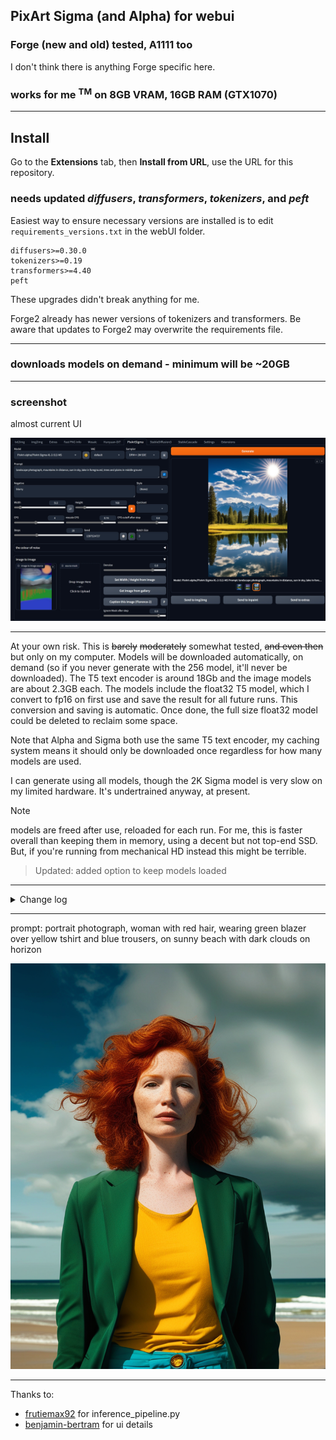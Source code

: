## PixArt Sigma (and Alpha) for webui ##
### Forge (new and old) tested, A1111 too ###
I don't think there is anything Forge specific here.


### works for me <sup>TM</sup> on 8GB VRAM, 16GB RAM (GTX1070) ###

---
## Install ##
Go to the **Extensions** tab, then **Install from URL**, use the URL for this repository.
### needs updated *diffusers*, *transformers*, *tokenizers*, and *peft* ###

Easiest way to ensure necessary versions are installed is to edit `requirements_versions.txt` in the webUI folder.
```
diffusers>=0.30.0
tokenizers>=0.19
transformers>=4.40
peft
```
These upgrades didn't break anything for me.

Forge2 already has newer versions of tokenizers and transformers. Be aware that updates to Forge2 may overwrite the requirements file.


---
### downloads models on demand - minimum will be ~20GB ###

---
### screenshot ###
almost current UI

![](screenshot3.png "UI screenshot")


---
At your own risk. This is ~~barely~~ ~~moderately~~ somewhat tested, ~~and even then~~ but only on my computer.
Models will be downloaded automatically, on demand (so if you never generate with the 256 model, it'll never be downloaded). The T5 text encoder is around 18Gb and the image models are about 2.3GB each.
The models include the float32 T5 model, which I convert to fp16 on first use and save the result for all future runs. This conversion and saving is automatic. Once done, the full size float32 model could be deleted to reclaim some space.

Note that Alpha and Sigma both use the same T5 text encoder, my caching system means it should only be downloaded once regardless for how many models are used.

I can generate using all models, though the 2K Sigma model is very slow on my limited hardware. It's undertrained anyway, at present.

>[!NOTE]
> models are freed after use, reloaded for each run. For me, this is faster overall than keeping them in memory, using a decent but not top-end SSD. But, if you're running from mechanical HD instead this might be terrible.

> Updated: added option to keep models loaded

---
<details>
<summary>Change log</summary>

#### 22/08/2024 ####
* added Perturbed-attention guidance. It's not compatible with CFG cutoff. Using PAG therefore forces CFG cutoff to 1.0 (i.e. no cutoff). Needs diffusers >= 0.30.0
* minor UI tweaks to work better in Forge2
* adjustments for gradio4

#### 27/07/2024 ####
* added drawing of masks for image to image. Load/copy the source image into the mask, to use as a template.
* added option to keep models loaded

#### 24/07/2024 ####
* added SuperPrompt button (ꌗ) to rewrite simple prompts with more detail. This **overwrites** the prompt. Read about SuperPrompt [here](https://brianfitzgerald.xyz/prompt-augmentation). Credit to BrianFitzgerald for the model. (all my alternate model extensions are updated to use this; the model is loaded to a shared location so there's no wasted memory due to duplicates.)

#### 20/07/2024 ####
* added support for 2-stage model by ptx0. Only Stage-1 is shown in the model dropdown, Stage-2 is downloaded and switched-to automatically.

#### 19/07/2024 ####
* added controlnet. Currently only HED edge exists, and only for Alpha. Model downloaded automatically (~1.1GB). Initial code pillaged from @raulc0399, added start/stop steps and strength control. Control image must be pre-processed: you can use the controlnet extension in the normal webui txt2img interface. You may need to fully restart the server after installation.

#### 15/07/2024 ####
* added quickset for image dimensions, options update for different models

#### 14/07/2024 ####
Many changes, hopefully not many bugs too:
* made my own pipeline, combining Alpha and Sigma pipelines and enabling the following additions
* added rescaleCFG
* added CFG cutoff (disable CFG after some number of steps - faster processing, impact on image quality depends on cutoff point but can be minimal)
* added mask for image to image

#### 12/07/2024 ####
* couple of bugfixes, thanks to @BlipOnNobodysRadar for reports.

#### 10/07/2024 ####
* improved yesterday's effort. More compatibility, multi-line, etc.

#### 09/07/2024 ####
* some code cleanups
* added prompt parsing to automatically fill in details like seed, steps, etc.

#### 03/07/2024 ####
* tweaked Florence-2: model now runs on GPU so is faster.

#### 30/06/2024 ####
* added huggingface emoji button to toggle sending of huggingface access token. Some repos may be gated, requiring acceptance of terms before use and an access token. Downloading/updating these models is not possible without these steps, but already downloaded models will continue to work ~~(current example: ptx0/pixart-900m-1024-ft)~~. The official models are not gated.
	* Sign up / log in, go to your profile, create an access token. Copy it. Make a textfile called `huggingface_access_token.txt` in the main webui folder, i.e. `{forge install directory}\webui`, and paste the token in there. (same instructions as for SD3, only needs done once).

#### 25/06/2024 ####
* added option to caption using Florence-2, in image to image section. 'P' button toggles overwriting prompt, results always written to console.
* minor code improvements

#### 17/06/2024 ####
* tweaked logic for model identification. Added new finetune, seems likely to continue to be updated, *ptx0/pixart-900m-1024-ft* to models list. [Info](https://huggingface.co/ptx0/pixart-900m-1024-ft)

#### 16/06/2024 ####
* settings to colourize the initial noise. This is essentially free extra control. Leave strength at 0.0 to bypass it. Doesn't seem as effective with PixArt as with other models, but still something to experiment with.

#### 09/06/2024 ####
* added **modelsListPA.py** in extension directory - edit in any text editor to hide models you don't care about or add new models (must be huggingface diffusers style checkpoints)
* added button to toggle resolution binning, enabled by default and generally best left enabled IMO. I was testing disabling it for potential hires fix type uses, with some limited success around x1.5 upscale. x2 was messy. Maybe repeated smaller upscales could work, but probably better to send to img2img and use an sdXL checkpoint to upscale.

#### 07/06/2024 ####
* added [flash diffusion](https://huggingface.co/jasperai/flash-pixart). This is a distilled Lora (211MB) on top of Alpha1024: 4 steps, low CFG (1-2), seems much better than LCM. Forced LCM scheduler. Needs **peft** library.

#### 05/06/2024 ####
* small update to work with diffusers >= 0.28.1 : Transformer2DModel is now PixArtTransformer2DModel

#### 27/05/2024 ####
* override sampler for LCM and DMD in right place, a bit earlier than before
* added saving of DMD step in infotext when using DMD model; also don't save CFG and step count for DMD (would be redundant)

#### 25/05/2024 ####
avoid error message when Set Width/Height from Image without an image loaded

### 07/05/2024 ###
* various tweaks. The K button enables karras sigmas for schedulers/samplers, which could be worth experimenting with.
* img2img

### 04/05/2024 ###
* UI reshuffle. again
* made using OpenAI consistency decoder VAE optional (previously DMD always used it, and other Alpha models never did, Sigma models can't) - it's VRAM greedy (for me only usable on 512 models) and not always better.

### 03/04/2024
* added SA-solver, DPM SDE
* forced default sampler for LCM, DMD models
* forced empty negative, 1 step, 1 CFG for DMD
* cache VAE to share between models. Sharing is default behaviour for PixArt-Sigma, but the Alpha models each had their own copy. Now it'll only be downloaded the first time.
* added LCM, DMD
	* ~~note: DMD doesn't install correctly - repository is missing *tokenizer* directory. Seems like the symlinks (follow the Snapshot folder) can simply be copied from another Alpha model.~~ This shouldn't be an issue anymore, as I always fetch tokenizer from the same place rather than from each model.
* simple optimisation: if prompts not changed, text_encoder stage is skipped
* styles, ~~really should be in own file for easy editing~~

### 02/05/2024 ###
* support for PixArt-Alpha models - they use the same T5 text encoder.
* fixed ~~(but still commented out)~~ saving of fp16 text encoder. Previously might not have saved in the right place.

### 01/05/2024 ###
* samplers
* captions in gallery (where linebreaks?)
* correct seeds for batches
</details>


---
prompt: portrait photograph, woman with red hair, wearing green blazer over yellow tshirt and blue trousers, on sunny beach with dark clouds on horizon

![portrait photograph, woman with red hair, wearing green blazer over yellow tshirt and blue trousers, on sunny beach with dark clouds on horizon](example.png "20 steps with 1024 model")

---
Thanks to:
* [frutiemax92](https://github.com/frutiemax92) for inference_pipeline.py
* [benjamin-bertram](https://github.com/benjamin-bertram/sdweb-easy-stablecascade-diffusers) for ui details
